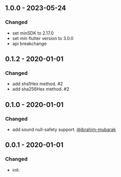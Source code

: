 ## 1.0.0 - 2023-05-24
### Changed
- set minSDK to 2.17.0
- set min flutter version to 3.0.0
- api breakchange

## 0.1.2 - 2020-01-01
### Changed
- add sha1Hex method. #2
- add sha256Hex method. #2

## 0.1.0 - 2020-01-01
### Changed
- add sound null-safety support. [@ibrahim-mubarak](https://github.com/ibrahim-mubarak)

## 0.0.1 - 2020-01-01
### Changed
- init.